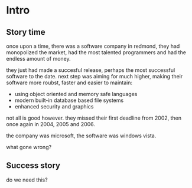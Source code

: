 # Intro
## Story time
once upon a time, there was a software company in redmond,
they had monopolized the market, had the most talented programmers
and had the endless amount of money.

they just had made a succesful release,
perhaps the most successful software to the date.
next step was aiming for much higher, making their software more roubst, faster and easier to maintain:
* using object oriented and memory safe languages
* modern built-in database based file systems
* enhanced security and graphics

not all is good however.
they missed their first deadline from 2002,
then once again in 2004, 2005 and 2006.

the company was microsoft, the software was windows vista.

what gone wrong?

## Success story
do we need this?
